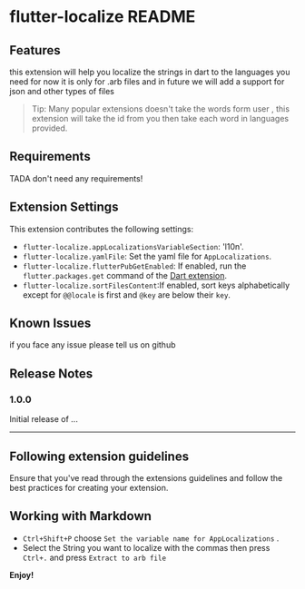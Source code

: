 # flutter-localize README

## Features
this extension will help you localize the strings in dart to the languages you need for now it is only for .arb files 
and in future we will add a support for json and other types of files
<!-- 
For example if there is an image subfolder under your extension project workspace:

\!\[feature X\]\(images/feature-x.png\) -->

> Tip: Many popular extensions doesn't take the words form user , this extension will take the id from you then take each word in languages provided.

## Requirements
TADA don't need any requirements!

## Extension Settings

This extension contributes the following settings:

* `flutter-localize.appLocalizationsVariableSection`: 'l10n'.
* `flutter-localize.yamlFile`: Set the yaml file for `AppLocalizations`.
* `flutter-localize.flutterPubGetEnabled`: If enabled, run the `flutter.packages.get` command of the [Dart extension](https://marketplace.visualstudio.com/items?itemName=Dart-Code.dart-code).
* `flutter-localize.sortFilesContent`:If enabled, sort keys alphabetically except for `@@locale` is first and `@key` are below their `key`.

## Known Issues
if you face any issue please tell us on github

## Release Notes

### 1.0.0

Initial release of ...

---

## Following extension guidelines

Ensure that you've read through the extensions guidelines and follow the best practices for creating your extension.


## Working with Markdown


* `Ctrl+Shift+P` choose `Set the variable name for AppLocalizations` .
* Select the String you want to localize with the commas then press `Ctrl+.` and press `Extract to arb file`


**Enjoy!**
